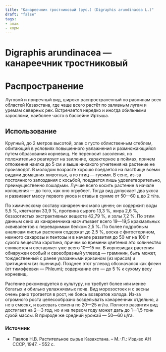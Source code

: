 ```yaml
---
title: "Канареечник тростниковый (рус.) (Digraphis arundinacea L.)"
draft: "false"
tags:
- злак
- корм
--- 
```

# Digraphis arundinacea — канареечник тростниковый 
# Распространение
Луговой и приречный вид, широко распространенный по равнинам всех областей Казахстана, где чаще всего растёт по заливным лугам и уремам северных рек. Встречается нередко и иногда обильными зарослями, наиболее часто в бассейне Иртыша.

## Использование
Крупный, до 2 метров высотой, злак с густо облиственным стеблем, обитающий в условиях повышенного увлажнения и размножающийся путем образования корневищ. Не переносит засоления, но положительно реагирует на заиление, характерное в поймах, причем отложения наилка до 5 см и выше никакого угнетения на растение не производят. В молодом возрасте хорошо поедается на пастбище всеми видами домашних животных, а из птиц — гусями. В сене, из-за постоянного запоздания с косьбой, поедается лишь удовлетворительно, преимущественно лошадьми. Лучше всего косить растение в начале колошения — до того, как оно огрубеет. Тогда вид допускает два укоса и развивает массу первого укоса и отавы в сумме от 50—60 ц до 2 т/га. 

По химическому составу канареечник мало ценен; он содержит: воды 5,5 %, клетчатки 33,9 %, протеина сырого 13,3 %, жира 2,6 %, безазотистых экстрактивных веществ 42,79 %, и золы 7,2 %. По этим данным сено из канареечника насчитывает всего 19—19,5 крахмальных эквивалентов с переваримым белком 2,5 %. По более подробным анализам листья растения содержат до 2,5 %, воска с фитостерином, немного сахарозы и пентозы и в начале развития до 50 мг на 100 г сухого вещества каротина, причем ко времени цветения это количество снижается и составляет уже всего 10—15 мг. В корневищах растения обнаружен особый и своеобразный углевод — граминин, быть может, тождественный с ранее указанными иризином (из ирисов) и тритицином (из пшеницы). Позднее этот углевод обозначался как флеин (от тимофеевки — Phleum); содержание его — до 5 % к сухому весу корневищ. 

Растение рекомендуется в культуру, но требует более или менее богатых и обильно увлажняемых почв. Вид морозостоек и с весны очень рано трогается в рост, не боясь возвратов холода. Из-за огромного роста целесообразно возделывать канареечник отдельно, а не в смесях, и высевать семена по 20—25 кг/га. Полного развития вид достигает на 2—3 год, но и на первом году может дать до 1—1,5 тонн сухой массы. В природе же средний урожай — 50—60 ц/га.

### Источник
* Павлов Н.В. Растительное сырье Казахстана. – М.-Л.: Изд-во АН СССР, 1947. - 552 с.
